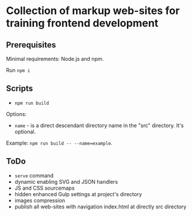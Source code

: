 # Collection of markup web-sites for training frontend development

## Prerequisites
Minimal requirements: Node.js and npm.

Run `npm i`

## Scripts
- `npm run build`

Options:
- `name` - is a direct descendant directory name in the "src" directory. It's optional.

Example: `npm run build -- --name=example`.

## ToDo
- `serve` command
- dynamic enabling SVG and JSON handlers
- JS and CSS sourcemaps
- hidden enhanced Gulp settings at project's directory
- images compression
- publish all web-sites with navigation index.html at directly src directory